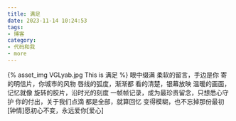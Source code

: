 ```yaml
---
title: 满足
date: 2023-11-14 10:24:53
tags:
- 博客
category:
- 代码和我
- more
---
```

{% asset_img VGLyab.jpg This is 满足 %}
眼中缀满 柔软的留言，手边是你 寄的明信片，你城市的风物 唇线的弧度，渐渐都 看的清楚，银幕放映 温暖的画面，记忆就像 旋转的胶片，沿时光的刻度 一帧帧记录，成为最珍贵留念，只想悉心守护 你的付出，关于我们点滴 都是全部，就算回忆 变得模糊，也不忘掉那份最初[钟情]愿初心不变，永远爱你[爱心]